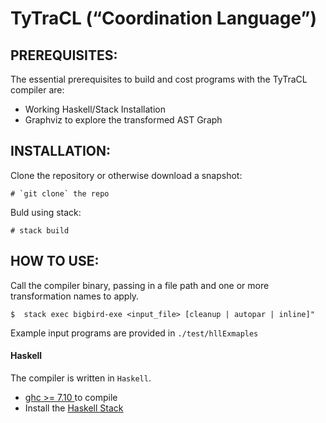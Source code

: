 # TyTraCL (“Coordination Language”)


## PREREQUISITES:

The essential prerequisites to build and cost programs with the TyTraCL compiler are:

- Working Haskell/Stack Installation
- Graphviz to explore the transformed AST Graph


## INSTALLATION:

  Clone the repository or otherwise download a snapshot:

    # `git clone` the repo

  Buld using stack:

    # stack build

## HOW TO USE:

  Call the compiler binary, passing in a file path and one or more transformation names to apply.

    $  stack exec bigbird-exe <input_file> [cleanup | autopar | inline]"
    
  Example input programs are provided in `./test/hllExmaples`






#### Haskell

The compiler is written in `Haskell`.

- [ghc >= 7.10 ](http://www.haskell.org) to compile
- Install the [Haskell Stack](https://docs.haskellstack.org/en/stable/README/)

